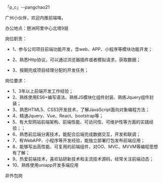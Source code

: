 「p_c」--pangchao21 

广州小伙伴，欢迎内推前端咯，

办公地点：琶洲阿里中心北塔9层

岗位职责：

- 1、参与公司项目前端功能开发，含web、APP、小程序等模块功能开发；

- 2、熟悉Http协议，可以通过浏览器插件或者模拟请求，获取数据；
- 3、按期完成项目经理分配的开发任务；

岗位要求：
- 1、3年以上前端开发工作经验；
- 2、熟练使用ES6+编写语法、熟练JS模块化组件封装、熟练Jquery组件封装；
- 3、熟悉HTML5、CSS3开发技术，了解JavaScript面向对象编程方法；
- 4、精通Jquery、Vue、React、bootstrap等；
- 5、有大型网站前端架构、前端性能、可访问性、可维护性等方面的实践经验；；
- 6、熟悉前后端分离技术，能配合后端完成数据交互，开发和联调；
- 7、有WebAPP、小程序等开发经验，能独立部署打包发布前端应用；
- 8、能够写出高性能、可复用的前端组件，对OO、MVC、MVVM等编程思想有了解；
- 9、热爱前端技术，喜欢钻研新技术和主流技术源码，经常关注前端动态；
- 10、熟练使用uniapp开发多端应用


非外包岗
